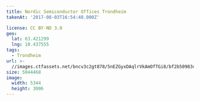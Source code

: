 ```yaml
---
title: Nordic Semiconductor Offices Trondheim
takenAt: '2017-08-03T16:54:40.000Z'

license: CC BY-ND 3.0
geo:
  lat: 63.421299
  lng: 10.437555
tags:
  - Trondheim
url: >-
  //images.ctfassets.net/bncv3c2gt878/5nEZGyxDAqlrVkAmOfTGi8/bf2b50983ccc0e904e4b3670c84821a1/nordic-semiconductor-offices-trondheim_35572744914_o
size: 5044468
image:
  width: 5344
  height: 3006
---
```

